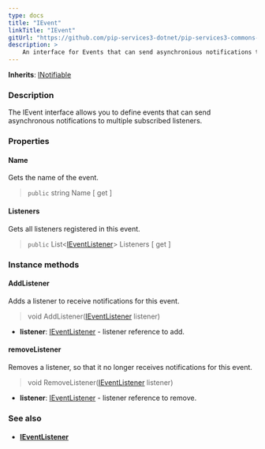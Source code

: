 ```yaml
---
type: docs
title: "IEvent"
linkTitle: "IEvent"
gitUrl: "https://github.com/pip-services3-dotnet/pip-services3-commons-dotnet"
description: > 
    An interface for Events that can send asynchronious notifications to multiple subscribed listeners.
---
```


**Inherits**: [INotifiable](../../run/inotifiable)

### Description

The IEvent interface allows you to define events that can send asynchronous notifications to multiple subscribed listeners.


### Properties

#### Name
Gets the name of the event.
> `public` string Name [ get ]


#### Listeners
Gets all listeners registered in this event.
> `public` List<[IEventListener](../ievent_listener)> Listeners [ get ]


### Instance methods

#### AddListener
Adds a listener to receive notifications for this event.

> void AddListener([IEventListener](../ievent_listener) listener)

- **listener**: [IEventListener](../ievent_listener) - listener reference to add.


#### removeListener
Removes a listener, so that it no longer receives notifications for this event.

> void RemoveListener([IEventListener](../ievent_listener) listener)

- **listener**: [IEventListener](../ievent_listener) - listener reference to remove.


### See also
- #### [IEventListener](../ievent_listener)
